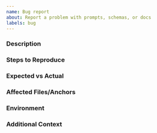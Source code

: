 ```yaml
---
name: Bug report
about: Report a problem with prompts, schemas, or docs
labels: bug
---
```


### Description

### Steps to Reproduce

### Expected vs Actual

### Affected Files/Anchors

### Environment

### Additional Context
